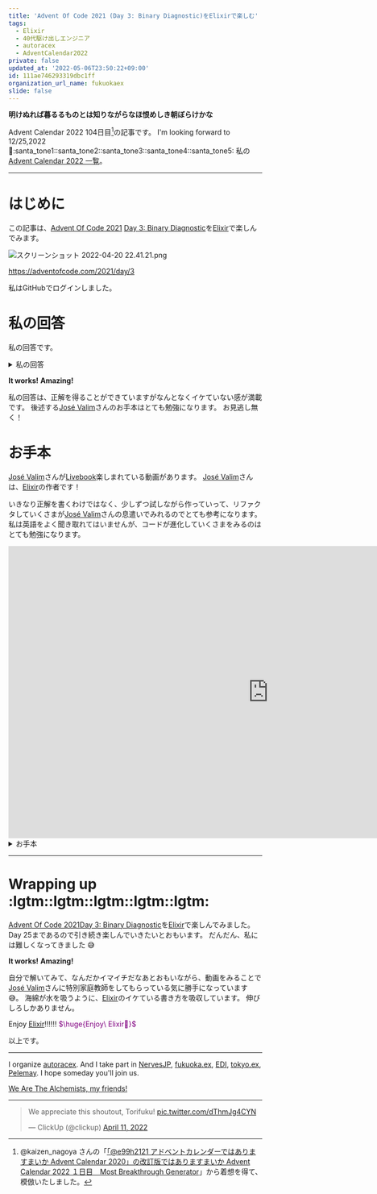 ```yaml
---
title: 'Advent Of Code 2021 (Day 3: Binary Diagnostic)をElixirで楽しむ'
tags:
  - Elixir
  - 40代駆け出しエンジニア
  - autoracex
  - AdventCalendar2022
private: false
updated_at: '2022-05-06T23:50:22+09:00'
id: 111ae746293319dbc1ff
organization_url_name: fukuokaex
slide: false
---
```

**明けぬれば暮るるものとは知りながらなほ恨めしき朝ぼらけかな**

Advent Calendar 2022 104日目[^1]の記事です。
I'm looking forward to 12/25,2022 :santa::santa_tone1::santa_tone2::santa_tone3::santa_tone4::santa_tone5:
私の[Advent Calendar 2022 一覧](https://docs.google.com/spreadsheets/d/1HQvFjagQLRPjOYAjDVzWp9S4b8dKixxvvaz_TtbZWto/edit#gid=1723448955)。

[^1]: @kaizen_nagoya さんの「[「@e99h2121 アドベントカレンダーではありますまいか Advent Calendar 2020」の改訂版ではありますまいか Advent Calendar 2022 １日目　Most Breakthrough Generator](https://qiita.com/kaizen_nagoya/items/49ebebee3a0377f3b59b)」から着想を得て、模倣いたしました。 

---



# はじめに

この記事は、[Advent Of Code 2021](https://adventofcode.com/2021) [Day 3: Binary Diagnostic](https://adventofcode.com/2021/day/3)を[Elixir](https://elixir-lang.org/)で楽しんでみます。

![スクリーンショット 2022-04-20 22.41.21.png](https://qiita-image-store.s3.ap-northeast-1.amazonaws.com/0/131808/984df211-ce05-6534-e89c-bdcd03ab8553.png)


https://adventofcode.com/2021/day/3


私はGitHubでログインしました。

# 私の回答

私の回答です。


<details><summary>私の回答</summary>

`input`はサンプルです。
ログインをすると、たくさんあるインプットデータがみえます。

## Part 1

```elixir
input = """
00100
11110
10110
10111
10101
01111
00111
11100
10000
11001
00010
01010
"""

map = input
|> String.split("\n", trim: true)
|> Enum.map(&String.codepoints/1)
|> Enum.map(&Enum.with_index(&1))
|> Enum.reduce(%{}, fn list, acc ->
  Enum.reduce(list, acc, fn {number, index}, acc ->
    number = String.to_integer(number)
    Map.update(acc, index, [number], & &1 ++ [number])
  end)
end)

gamma_rate = 0..(map_size(map) - 1)
|> Enum.map(fn i -> map[i] end)
|> Enum.map(fn list -> if(Enum.count(list, & &1 == 0) > Enum.count(list, & &1 == 1), do: "0", else: "1") end)
|> Enum.join()
|> String.to_integer(2)

require Bitwise

epsilon_rate = List.duplicate("1", map_size(map))
|> Enum.join()
|> String.to_integer(2)
|> Bitwise.bxor(gamma_rate)

gamma_rate * epsilon_rate
```

## Part 2

```elixir
input = """
00100
11110
10110
10111
10101
01111
00111
11100
10000
11001
00010
01010
"""

list_of_lists = input
|> String.split("\n", trim: true)
|> Enum.map(&String.codepoints/1)
|> Enum.map(fn list -> Enum.map(list, &String.to_integer/1) end)

build_map = fn list_of_lists ->
  list_of_lists
  |> Enum.map(&Enum.with_index(&1))
  |> Enum.reduce(%{}, fn list, acc ->
    Enum.reduce(list, acc, fn {number, index}, acc ->
      Map.update(acc, index, [number], & &1 ++ [number])
    end)
  end)
end


oxygen_generator_rating = 0..(map_size(build_map.(list_of_lists)) - 1)
|> Enum.reduce_while({list_of_lists, build_map.(list_of_lists)}, fn key, {list_of_lists, map} ->
  zero_count = map[key] |> Enum.count(& &1 == 0)
  one_count = map[key] |> Enum.count(& &1 == 1)
  list_of_lists = if one_count >= zero_count do
    Enum.filter(list_of_lists, fn list -> Enum.at(list, key) == 1 end)
  else
    Enum.filter(list_of_lists, fn list -> Enum.at(list, key) == 0 end)
  end

  cont = if Enum.count(list_of_lists) == 1, do: :halt, else: :cont

  {cont, {list_of_lists, build_map.(list_of_lists)}}
end)
|> elem(0)
|> Enum.at(0)
|> Enum.map(&Integer.to_string/1)
|> Enum.join()
|> String.to_integer(2)

co2_scrubber_rating = 0..(map_size(build_map.(list_of_lists)) - 1)
|> Enum.reduce_while({list_of_lists, build_map.(list_of_lists)}, fn key, {list_of_lists, map} ->
  zero_count = map[key] |> Enum.count(& &1 == 0)
  one_count = map[key] |> Enum.count(& &1 == 1)
  list_of_lists = if zero_count <= one_count do
    Enum.filter(list_of_lists, fn list -> Enum.at(list, key) == 0 end)
  else
    Enum.filter(list_of_lists, fn list -> Enum.at(list, key) == 1 end)
  end

  cont = if Enum.count(list_of_lists) == 1, do: :halt, else: :cont

  {cont, {list_of_lists, build_map.(list_of_lists)}}
end)
|> elem(0)
|> Enum.at(0)
|> Enum.map(&Integer.to_string/1)
|> Enum.join()
|> String.to_integer(2)


oxygen_generator_rating * co2_scrubber_rating
```


</details>

**It works!**
**Amazing!**

私の回答は、正解を得ることができていますがなんとなくイケていない感が満載です。
後述する[José Valim](https://twitter.com/josevalim)さんのお手本はとても勉強になります。
お見逃し無く！


# お手本

[José Valim](https://twitter.com/josevalim)さんが[Livebook](https://github.com/livebook-dev/livebook)楽しまれている動画があります。
[José Valim](https://twitter.com/josevalim)さんは、[Elixir](https://elixir-lang.org/)の作者です！

いきなり正解を書くわけではなく、少しずつ試しながら作っていって、リファクタしていくさまが[José Valim](https://twitter.com/josevalim)さんの息遣いでみれるのでとても参考になります。
私は英語をよく聞き取れてはいませんが、コードが進化していくさまをみるのはとても勉強になります。


<iframe width="1031" height="580" src="https://www.youtube.com/embed/SGQFAn4HtAI?list=PLNP8vc86_-SOV1ZEvX_q9BLYWL586zWnF" title="YouTube video player" frameborder="0" allow="accelerometer; autoplay; clipboard-write; encrypted-media; gyroscope; picture-in-picture" allowfullscreen></iframe>


<details><summary>お手本</summary>

## Part 1

```elixir
import Bitwise

numbers =
  input
  |> String.split("\n", trim: true)
  |> Enum.map(&(&1 |> String.to_charlist() |> List.to_tuple()))

[sample | _] = numbers
number_length = tuple_size(sample)
half = div(length(numbers), 2)

gamma_as_list = 
  for pos <- 0..number_length - 1 do
    zero_count = Enum.count_until(numbers, &(elem(&1, pos) == ?0), half + 1)
    if zero_count > half, do: ?0, else: ?1
  end

gamma = List.to_integer(gamma_as_list, 2)
mask = 2**number_length - 1
epsilon = ~~~gamma &&& mask
gamma * epsilon
```

[for/1](https://hexdocs.pm/elixir/Kernel.SpecialForms.html#for/1)の使い方がうまい！

## Part 2

```elixir
defmodule Recursion do
  defp recur([number], _pos, _fun) do
    number
    |> Tuple.to_list()
    |> List.to_integer(2)
  end

  defp recur(numbers, pos, fun) do
    zero_count = Enum.count(numbers, &elem(&1, pos) == ?0)
    one_count = length(numbers) - zero_count
    to_keep = fun.(zero_count, one_count)
    numbers = Enum.filter(numbers, &elem(&1, pos) == to_keep)
    recur(numbers, pos + 1, fun)
  end

  def o2(numbers) do
    recur(numbers, 0, fn zero_count, one_count ->
      if one_count >= zero_count, do: ?1, else: ?0
    end)
  end
  
  def co2(numbers) do
    recur(numbers, 0, fn zero_count, one_count ->
      if zero_count <= one_count, do: ?0, else: ?1
    end)
  end
end

numbers =
  input
  |> String.split("\n", trim: true)
  |> Enum.map(&(&1 |> String.to_charlist() |> List.to_tuple()))

o2 = Recursion.o2(numbers) |> IO.inspect()
co2 = Recursion.co2(numbers) |> IO.inspect()
o2 * co2
```

再帰が芸術的 :rocket::rocket::rocket:

</details>

---

# Wrapping up :lgtm::lgtm::lgtm::lgtm::lgtm:

[Advent Of Code 2021](https://adventofcode.com/2021)[Day 3: Binary Diagnostic](https://adventofcode.com/2021/day/3)を[Elixir](https://elixir-lang.org/)で楽しんでみました。
Day 25まであるので引き続き楽しんでいきたいとおもいます。
だんだん、私には難しくなってきました :sweat_smile: 

**It works!**
**Amazing!**

自分で解いてみて、なんだかイマイチだなあとおもいながら、動画をみることで[José Valim](https://twitter.com/josevalim)さんに特別家庭教師をしてもらっている気に勝手になっています :sweat_smile:。
海綿が水を吸うように、[Elixir](https://elixir-lang.org/)のイケている書き方を吸収しています。
伸びしろしかありません。

Enjoy [Elixir](https://elixir-lang.org/):bangbang::bangbang::bangbang:
<font color="purple">$\huge{Enjoy\ Elixir🚀}$</font>



以上です。





---



I organize [autoracex](https://autoracex.connpass.com/).
And I take part in [NervesJP](https://nerves-jp.connpass.com/), [fukuoka.ex](https://fukuokaex.connpass.com/), [EDI](https://fukuokaex.connpass.com/), [tokyo.ex](https://beam-lang.connpass.com/), [Pelemay](https://pelemay.connpass.com/).
I hope someday you'll join us.

[We Are The Alchemists, my friends!](https://www.youtube.com/watch?v=04854XqcfCY)

---

<blockquote class="twitter-tweet"><p lang="en" dir="ltr">We appreciate this shoutout, Torifuku! <a href="https://t.co/dThmJg4CYN">pic.twitter.com/dThmJg4CYN</a></p>&mdash; ClickUp (@clickup) <a href="https://twitter.com/clickup/status/1513541411634913284?ref_src=twsrc%5Etfw">April 11, 2022</a></blockquote> <script async src="https://platform.twitter.com/widgets.js" charset="utf-8"></script> 






